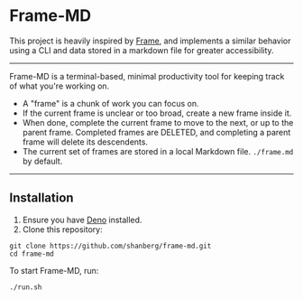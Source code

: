 <!-- README.md -->

# Frame-MD

This project is heavily inspired by
[Frame](https://github.com/lelanthran/frame/tree/master), and implements a
similar behavior using a CLI and data stored in a markdown file for greater
accessibility.

---

Frame-MD is a terminal-based, minimal productivity tool for keeping track of
what you're working on.

- A "frame" is a chunk of work you can focus on.
- If the current frame is unclear or too broad, create a new frame inside it.
- When done, complete the current frame to move to the next, or up to the parent
  frame. Completed frames are DELETED, and completing a parent frame will delete
  its descendents.
- The current set of frames are stored in a local Markdown file. `./frame.md` by
  default.

---

## Installation

1. Ensure you have [Deno](https://deno.land/) installed.
2. Clone this repository:

```
git clone https://github.com/shanberg/frame-md.git
cd frame-md
```

To start Frame-MD, run:

```
./run.sh
```
